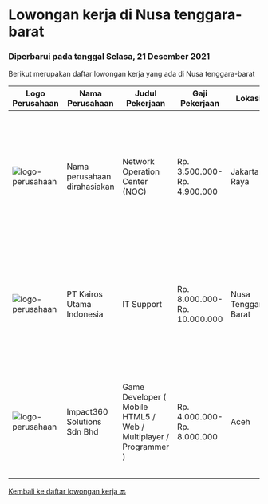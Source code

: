 
  # Lowongan kerja di Nusa tenggara-barat

  ### Diperbarui pada tanggal Selasa, 21 Desember 2021

  Berikut merupakan daftar lowongan kerja yang ada di Nusa tenggara-barat

  |Logo Perusahaan | Nama Perusahaan | Judul Pekerjaan | Gaji Pekerjaan | Lokasi | Deskripsi | Tanggal diunggah | Pranala |
  | -------------- | --------------- | --------------- | --------- | --------- | -------------- | ------- | ----------- |
  |![logo-perusahaan](https://us.123rf.com/450wm/pavelstasevich/pavelstasevich1811/pavelstasevich181101027/112815900-stock-vector-no-image-available-icon-flat-vector.jpg?ver=6)|Nama perusahaan dirahasiakan|Network Operation Center (NOC)|Rp. 3.500.000-Rp. 4.900.000|Jakarta Raya|Tugas &amp; Tanggung Jawab: Melakukan monitoring terhadap jaringan dan service melalui NMS sesuai SOP. Melakukan analisa dan rekomendasi langkah...|Jumat, 10 Desember 2021|https://www.jobstreet.co.id/id/job/network-operation-center-noc-3717107?token=0~b4539b59-0eda-4b2f-a3f3-1fc7aa413c6f&sectionRank=1&jobId=jobstreet-id-job-3717107|
|![logo-perusahaan](https://image-service-cdn.seek.com.au/5266797effe4df28b8d18f2293ca54c53b830db7/ee4dce1061f3f616224767ad58cb2fc751b8d2dc)|PT Kairos Utama Indonesia|IT Support|Rp. 8.000.000-Rp. 10.000.000|Nusa Tenggara Barat|a. Bersedia on-site untuk support end-user dan tinggal di asrama (AMNT)b. Dapat melakukan installation hardware maupun software serta troubleshooting...|Rabu, 08 Desember 2021|https://www.jobstreet.co.id/id/job/it-support-3714704?token=0~b4539b59-0eda-4b2f-a3f3-1fc7aa413c6f&sectionRank=2&jobId=jobstreet-id-job-3714704|
|![logo-perusahaan](https://image-service-cdn.seek.com.au/06b729438205195a03d4bcec08ce1ddd5d9c1576/ee4dce1061f3f616224767ad58cb2fc751b8d2dc)|Impact360 Solutions Sdn Bhd|Game Developer ( Mobile HTML5 / Web / Multiplayer / Programmer )|Rp. 4.000.000-Rp. 8.000.000|Aceh|We are hiring remote HTML5 game developers from all parts of Indonesia. If you have real experience building HTML5 games or applications, you're...|Rabu, 24 November 2021|https://www.jobstreet.co.id/id/job/game-developer-mobile-html5-web-multiplayer-programmer-4740193/origin/my?token=0~b4539b59-0eda-4b2f-a3f3-1fc7aa413c6f&sectionRank=3&jobId=jobstreet-my-job-4740193|


  [Kembali ke daftar lowongan kerja 🔙](../README.md#daftar-lowongan-kerja)
  